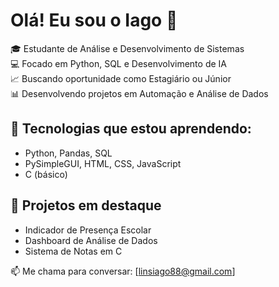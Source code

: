 # Olá! Eu sou o Iago 👋

🎓 Estudante de Análise e Desenvolvimento de Sistemas  
💻 Focado em Python, SQL e Desenvolvimento de IA  
📈 Buscando oportunidade como Estagiário ou Júnior  
📊 Desenvolvendo projetos em Automação e Análise de Dados

## 🚀 Tecnologias que estou aprendendo:
- Python, Pandas, SQL
- PySimpleGUI, HTML, CSS, JavaScript
- C (básico)

## 🧠 Projetos em destaque
- Indicador de Presença Escolar
- Dashboard de Análise de Dados
- Sistema de Notas em C

📫 Me chama para conversar: [linsiago88@gmail.com]
